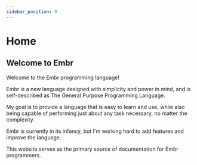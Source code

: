```yaml
---
sidebar_position: 0
---
```


# Home

## Welcome to Embr

Welcome to the Embr programming language!

Embr is a new language designed with simplicity and power in mind, and is self-described as The General Purpose Programming Language.

My goal is to provide a language that is easy to learn and use, while also being capable of performing just about any task necessary, no matter the complexity.

Embr is currently in its infancy, but I'm working hard to add features and improve the language.

This website serves as the primary source of documentation for Embr programmers.
